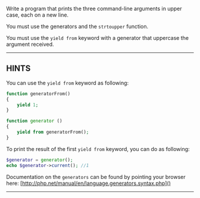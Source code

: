 Write a program that prints the three command-line arguments in upper case, each on a new line.

You must use the generators and the `strtoupper` function.

You must use the `yield from` keyword with a generator that uppercase the argument received. 

----------------------------------------------------------------------
## HINTS

You can use the `yield from` keyword as following:
```php
function generatorFrom()
{
    yield 1;
}

function generator ()
{
    yield from generatorFrom();
}
```

To print the result of the first `yield from` keyword, you can do as following:
```php
$generator = generator();
echo $generator->current(); //1
```


Documentation on the `generators` can be found by pointing your browser here:
  [http://php.net/manual/en/language.generators.syntax.php]()  

----------------------------------------------------------------------
